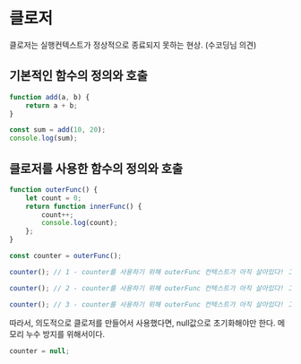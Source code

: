 # 클로저

클로저는 실행컨텍스트가 정상적으로 종료되지 못하는 현상. (수코딩님 의견)

## 기본적인 함수의 정의와 호출

```js
function add(a, b) {
	return a + b;
}

const sum = add(10, 20);
console.log(sum);
```

## 클로저를 사용한 함수의 정의와 호출

```js
function outerFunc() {
	let count = 0;
	return function innerFunc() {
		count++;
		console.log(count);
	};
}

const counter = outerFunc();

counter(); // 1 - counter를 사용하기 위해 outerFunc 컨텍스트가 아직 살아있다! 그래서 1씩 증가한다. 콜스택 자체에서는 빼 주되, 메모리 한곳에 보관을 해두고 사용할 수 있도록 해준다. 나를 사용하는 컨텍스트가 없어질 때까지.

counter(); // 2 - counter를 사용하기 위해 outerFunc 컨텍스트가 아직 살아있다! 그래서 1씩 증가한다. 콜스택 자체에서는 빼 주되, 메모리 한곳에 보관을 해두고 사용할 수 있도록 해준다. 나를 사용하는 컨텍스트가 없어질 때까지.

counter(); // 3 - counter를 사용하기 위해 outerFunc 컨텍스트가 아직 살아있다! 그래서 1씩 증가한다. 콜스택 자체에서는 빼 주되, 메모리 한곳에 보관을 해두고 사용할 수 있도록 해준다. 나를 사용하는 컨텍스트가 없어질 때까지.
```

따라서, 의도적으로 클로저를 만들어서 사용했다면, null값으로 초기화해야만 한다. 메모리 누수 방지를 위해서이다.

```js
counter = null;
```
